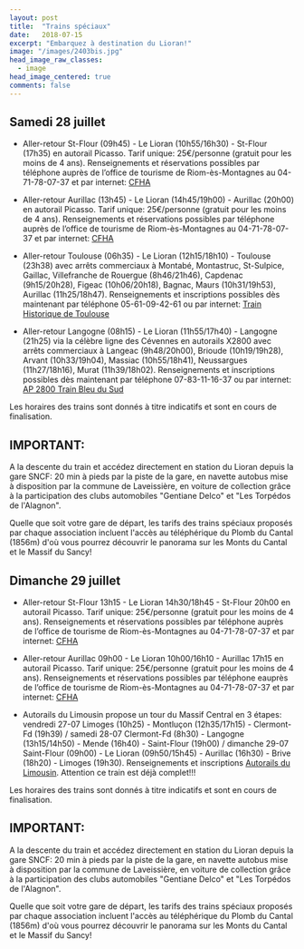 ```yaml
---
layout: post
title:  "Trains spéciaux"
date:   2018-07-15
excerpt: "Embarquez à destination du Lioran!"
image: "/images/2403bis.jpg"
head_image_raw_classes:
  - image
head_image_centered: true
comments: false
---
```


## Samedi 28 juillet

* Aller-retour St-Flour (09h45) - Le Lioran (10h55/16h30) - St-Flour (17h35) en autorail Picasso. Tarif unique: 25€/personne (gratuit pour les moins de 4 ans). Renseignements et réservations possibles par téléphone auprès de l’office de tourisme de Riom-ès-Montagnes au 04-71-78-07-37 et par internet: [CFHA](http://www.gentiane-express.com/blog/150-ans-ligne-du-lioran)

* Aller-retour Aurillac (13h45) - Le Lioran (14h45/19h00) - Aurillac (20h00) en autorail Picasso. Tarif unique: 25€/personne (gratuit pour les moins de 4 ans). Renseignements et réservations possibles par téléphone auprès de l’office de tourisme de Riom-ès-Montagnes au 04-71-78-07-37 et par internet: [CFHA](http://www.gentiane-express.com/blog/150-ans-ligne-du-lioran)

* Aller-retour Toulouse (06h35) - Le Lioran (12h15/18h10) - Toulouse (23h38) avec arrêts commerciaux à Montabé, Montastruc, St-Sulpice, Gaillac, Villefranche de Rouergue (8h46/21h46), Capdenac (9h15/20h28), Figeac (10h06/20h18), Bagnac, Maurs (10h31/19h53), Aurillac (11h25/18h47). Renseignements et inscriptions possibles dès maintenant par téléphone 05-61-09-42-61 ou par internet: [Train Historique de Toulouse](https://www.trainhistorique-toulouse.com/nos-voyages/le-lioran-en-auvergne/)

* Aller-retour Langogne (08h15) - Le Lioran (11h55/17h40) - Langogne (21h25) via la célèbre ligne des Cévennes en autorails X2800 avec arrêts commerciaux à Langeac (9h48/20h00), Brioude (10h19/19h28), Arvant (10h33/19h04), Massiac (10h55/18h41), Neussargues (11h27/18h16), Murat (11h39/18h02). Renseignements et inscriptions possibles dès maintenant par téléphone 07-83-11-16-37 ou par internet: [AP 2800 Train Bleu du Sud](https://www.helloasso.com/associations/ap2800/evenements/le-lioran-fete-la-montagne)

Les horaires des trains sont donnés à titre indicatifs et sont en cours de finalisation.

## IMPORTANT:
A la descente du train et accédez directement en station du Lioran depuis la gare SNCF: 20 min à pieds par la piste de la gare, en navette autobus mise à disposition par la commune de Laveissière, en voiture de collection grâce à la participation des clubs automobiles "Gentiane Delco" et "Les Torpédos de l'Alagnon".

Quelle que soit votre gare de départ, les tarifs des trains spéciaux proposés par chaque association incluent l'accès au téléphérique du Plomb du Cantal (1856m) d'où vous pourrez découvrir le panorama sur les Monts du Cantal et le Massif du Sancy!

## Dimanche 29 juillet

* Aller-retour St-Flour 13h15 - Le Lioran 14h30/18h45 - St-Flour 20h00 en autorail Picasso. Tarif unique: 25€/personne (gratuit pour les moins de 4 ans). Renseignements et réservations possibles par téléphone auprès de l’office de tourisme de Riom-ès-Montagnes au 04-71-78-07-37 et par internet: [CFHA](http://www.gentiane-express.com/blog/150-ans-ligne-du-lioran)

* Aller-retour Aurillac 09h00 - Le Lioran 10h00/16h10 - Aurillac 17h15 en autorail Picasso. Tarif unique: 25€/personne (gratuit pour les moins de 4 ans). Renseignements et réservations possibles par téléphone eauprès de l’office de tourisme de Riom-ès-Montagnes au 04-71-78-07-37 et par internet: [CFHA](http://www.gentiane-express.com/blog/150-ans-ligne-du-lioran)

* Autorails du Limousin propose un tour du Massif Central en 3 étapes: vendredi 27-07 Limoges (10h25) - Montluçon (12h35/17h15) - Clermont-Fd (19h39) / samedi 28-07 Clermont-Fd (8h30) - Langogne (13h15/14h50) - Mende (16h40) - Saint-Flour (19h00) / dimanche 29-07 Saint-Flour (09h00) - Le Lioran (09h50/15h45) - Aurillac (16h30) - Brive (18h20) - Limoges (19h30). Renseignements et inscriptions [Autorails du Limousin](http://www.autorail-limousin.fr/index.php/tour-massif-central). Attention ce train est déjà complet!!!

Les horaires des trains sont donnés à titre indicatifs et sont en cours de finalisation.

## IMPORTANT:
A la descente du train et accédez directement en station du Lioran depuis la gare SNCF: 20 min à pieds par la piste de la gare, en navette autobus mise à disposition par la commune de Laveissière, en voiture de collection grâce à la participation des clubs automobiles "Gentiane Delco" et "Les Torpédos de l'Alagnon".

Quelle que soit votre gare de départ, les tarifs des trains spéciaux proposés par chaque association incluent l'accès au téléphérique du Plomb du Cantal (1856m) d'où vous pourrez découvrir le panorama sur les Monts du Cantal et le Massif du Sancy!
